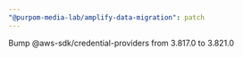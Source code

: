 ```yaml
---
"@purpom-media-lab/amplify-data-migration": patch
---
```


Bump @aws-sdk/credential-providers from 3.817.0 to 3.821.0
